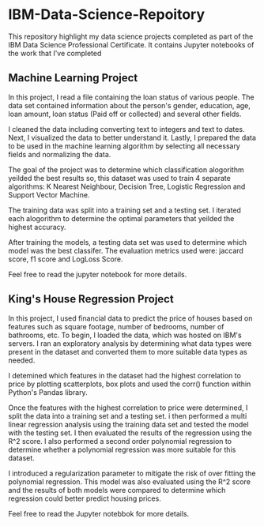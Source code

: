 # IBM-Data-Science-Repoitory
This repository highlight my data science projects completed as part of the IBM Data Science Professional Certificate. It contains Jupyter notebooks of the work that I've completed

## Machine Learning Project
In this project, I read a file containing the loan status of various people. The data set contained information about the person's gender, education, age, loan amount, loan status (Paid off or collected) and several other fields. 

I cleaned the data including converting text to integers and text to dates. Next, I visualized the data to better understand it. Lastly, I prepared the data to be used in the machine learning algorithm by selecting all necessary fields and normalizing the data. 

The goal of the project was to determine which classification alogorithm yeilded the best results so, this dataset was used to train 4 separate algorithms: K Nearest Neighbour, Decision Tree, Logistic Regression and Support Vector Machine. 

The training data was split into a training set and a testing set. I iterated each alogorithm to determine the optimal parameters that yeilded the highest accuracy.

After training the models, a testing data set was used to determine which model was the best classifer. The evaluation metrics used were: jaccard score, f1 score and LogLoss Score.

Feel free to read the jupyter notebook for more details.

## King's House Regression Project
In this project, I used financial data to predict the price of houses based on features such as square footage, number of bedrooms, number of bathrooms, etc. To begin, I loaded the data, which was hosted on IBM's servers. I ran an exploratory analysis by determining what data types were present in the dataset and converted them to more suitable data types as needed.

I detemined which features in the dataset had the highest correlation to price by plotting scatterplots, box plots and used the corr() function within Python's Pandas library. 

Once the features with the highest correlation to price were determined, I split the data into a training set and a testing set. i then performed a multi linear regression analysis using the training data set and tested the model with the testing set. I then evaluated the results of the regression using the R^2 score. I also performed a second order polynomial regression to determine whether a polynomial regression was more suitable for this dataset.

I introduced a regularization parameter to mitigate the risk of over fitting the polynomial regression. This model was also evaluated using the R^2 score and the results of both models were compared to determine which regression could better predict housing prices.

Feel free to read the Jupyter notebbok for more details.
